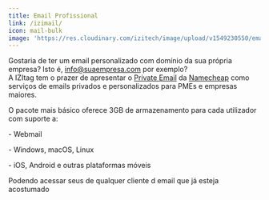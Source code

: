 ```yaml
---
title: Email Profissional
link: /izimail/
icon: mail-bulk
image: 'https://res.cloudinary.com/izitech/image/upload/v1549230550/email.svg'
---
```

Gostaria de ter um email personalizado com domínio da sua própria empresa? Isto é, info@suaempresa.com por exemplo?\
A IZItag tem o prazer de apresentar o [Private Email](http://privateemail.com/) da [Namecheap](http://namecheap.com/) como serviços de emails privados e personalizados para PMEs e empresas maiores.

O pacote mais básico oferece 3GB de armazenamento para cada utilizador com suporte a:

\- Webmail

\- Windows, macOS, Linux

\- iOS, Android e outras plataformas móveis

Podendo acessar seus de qualquer cliente d email que já esteja acostumado
